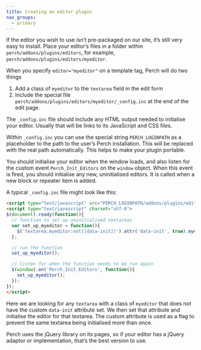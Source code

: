 ```yaml
---
title: Creating an editor plugin
nav_groups:
  - primary
---
```


If the editor you wish to use isn’t pre-packaged on our site, it’s still very easy to install. Place your editor’s files in a folder within
`perch/addons/plugins/editors`, for example,
`perch/addons/plugins/editors/myeditor`.

When you specify `editor="myeditor"` on a template tag, Perch will do two things

1.  Add a class of `myeditor` to the `textarea` field in the edit form
2.  Include the special file
    `perch/addons/plugins/editors/myeditor/_config.inc` at the end of the edit page.

The `_config.inc` file should include any HTML output needed to initialise your editor. Usually that will be links to its JavaScript and CSS files.

Within `_config.inc` you can use the special string `PERCH_LOGINPATH` as a placeholder to the path to the user’s Perch installation. This will be replaced with the real path automatically. This helps to make your plugin portable.

You should initialise your editor when the window loads, and also listen for the custom event `Perch_Init_Editors` on the `window` object. When this event is fired, you should initialise any new, uninitialised editors. It is called when a new block or repeater item is added.

A typical `_config.inc` file might look like this:

```html
<script type="text/javascript" src="PERCH_LOGINPATH/addons/plugins/editors/myeditor/myeditor.js"></script>
<script type="text/javascript" charset="utf-8">
$(document).ready(function(){
  // function to set up uninitialised textareas
  var set_up_myeditor = function(){
    $('textarea.myeditor:not([data-init])').attr('data-init', true).myeditor();
  };

  // run the function
  set_up_myeditor();

  // listen for when the function needs to be run again
  $(window).on('Perch_Init_Editors', function(){
    set_up_myeditor();
  });
});
</script>
```

Here we are looking for any `textarea` with a class of `myeditor` that does not have the custom `data-init` attribute set. We then set that attribute and initialise the editor for that textarea. The custom attribute is used as a flag to prevent the same textarea being initialised more than once.

Perch uses the jQuery library on its pages, so if your editor has a jQuery adaptor or implementation, that’s the best version to use.
